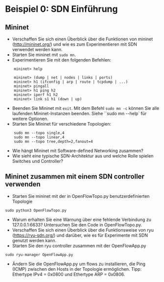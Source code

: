 # Beispiel 0: SDN Einführung

## Mininet

- Verschaffen Sie sich einen Überblick über die Funktionen von mininet
  (http://mininet.org/) und wie es zum Experimentieren mit SDN verwendet werden
  kann.
- Starten Sie mininet mit `sudo mn`.
- Experimentieren Sie mit den folgenden Befehlen:

```
    mininet> help

	mininet> (dump | net | nodes | links | ports)
	mininet> h1 (ifconfig | arp | route | tcpdump | ...)
	mininet> pingall
	mininet> h1 ping h2
	mininet> iperf h1 h2
	mininet> link s1 h1 (down | up)
```

- Beenden Sie Mininet mit `exit`. Mit dem Befehl `sudo mn -c` können Sie alle
  laufenden Mininet-Instanzen beenden. Siehe ``sudo mn --help` für weitere
  Optionen.
- Starten Sie Mininet für verschiedene Topologien:

```
    sudo mn --topo single,4
	sudo mn --topo linear,4
	sudo mn --topo tree,depth=2,fanout=4
```

- Wie hängt Mininet mit Software-defined Networking zusammen?
- Wie sieht eine typische SDN-Architektur aus und welche Rolle spielen Switches
  und Controller?

## Mininet zusammen mit einem SDN controller verwenden

- Starten Sie mininet mit der in OpenFlowTopo.py benutzerdefinierten Topologie

```
sudo python3 OpenFlowTopo.py
```

- Warum erhalten Sie eine Warnung über eine fehlende Verbindung zu
  127.0.0.1:6633? Untersuchen Sie den Code in OpenFlowTopo.py.
- Verschaffen Sie sich einen Überblick über die Funktionsweise von ryu
  (https://ryu-sdn.org/) und darüber, wie es für Experimente mit SDN genutzt
  werden kann.
- Starten Sie den ryu controller zusammen mit der OpenFlowApp.py

```
sudo ryu-manager OpenFlowApp.py
```

- Ändern Sie die OpenFlowApp.py um flows zu installieren, die Ping (ICMP)
  zwischen den Hosts in der Topologie ermöglichen. Tipp: Ethertype IPv4 = 0x0800
  und Ethertype ARP = 0x0806.
